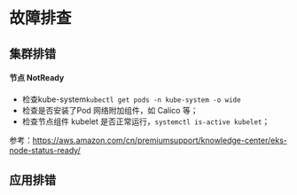 # 故障排查


## 集群排错 

#### 节点 NotReady

* 检查kube-system`kubectl get pods -n kube-system -o wide` 
* 检查是否安装了Pod 网络附加组件，如 Calico 等；
* 检查节点组件 kubelet 是否正常运行，`systemctl is-active kubelet`；


参考：https://aws.amazon.com/cn/premiumsupport/knowledge-center/eks-node-status-ready/

## 应用排错